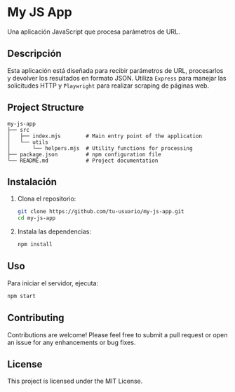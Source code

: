 # My JS App

Una aplicación JavaScript que procesa parámetros de URL.

## Descripción

Esta aplicación está diseñada para recibir parámetros de URL, procesarlos y devolver los resultados en formato JSON. Utiliza `Express` para manejar las solicitudes HTTP y `Playwright` para realizar scraping de páginas web.

## Project Structure

```
my-js-app
├── src
│   ├── index.mjs        # Main entry point of the application
│   └── utils
│       └── helpers.mjs  # Utility functions for processing
├── package.json         # npm configuration file
└── README.md            # Project documentation
```

## Instalación

1. Clona el repositorio:

   ```sh
   git clone https://github.com/tu-usuario/my-js-app.git
   cd my-js-app
   ```

2. Instala las dependencias:
   ```sh
   npm install
   ```

## Uso

Para iniciar el servidor, ejecuta:

```sh
npm start
```

## Contributing

Contributions are welcome! Please feel free to submit a pull request or open an issue for any enhancements or bug fixes.

## License

This project is licensed under the MIT License.
